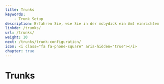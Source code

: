 ```yaml
---
title: Trunks
keywords:
    - Trunk Setup
description: Erfahren Sie, wie Sie in der mobydick ein Amt einrichten
linkde: /trunks/
url: /trunks/
weight: 10
next: /trunks/trunk-configuration/
icon: <i class="fa fa-phone-square" aria-hidden="true"></i>
chapter: true
---
```



# Trunks
